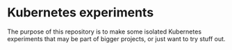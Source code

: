 # Kubernetes experiments

The purpose of this repository is to make some isolated Kubernetes experiments that may be part of bigger projects, or just want to try stuff out.
